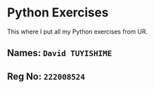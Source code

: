 # Python Exercises

This where I put all my Python exercises from UR.

## Names: `David TUYISHIME`
## Reg No: `222008524`